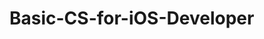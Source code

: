 # Basic-CS-for-iOS-Developer 
 

   
    
    
     
            
  
      
         
         
     
     
   
   
 
 
 
